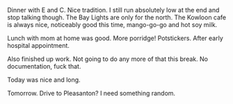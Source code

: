 Dinner with E and C. Nice tradition. I still run absolutely low at the end and stop talking though. The Bay Lights are only for the north. The Kowloon cafe is always nice, noticeably good this time, mango-go-go and hot soy milk.

Lunch with mom at home was good. More porridge! Potstickers. After early hospital appointment.

Also finished up work. Not going to do any more of that this break. No documentation, fuck that.

Today was nice and long.

Tomorrow. Drive to Pleasanton? I need something random.
